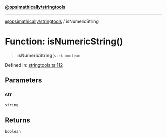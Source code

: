 [**@opsimathically/stringtools**](../README.md)

***

[@opsimathically/stringtools](../README.md) / isNumericString

# Function: isNumericString()

> **isNumericString**(`str`): `boolean`

Defined in: [stringtools.ts:112](https://github.com/opsimathically/stringtools/blob/8553a0fba449ff4067d02e836a6aaae8b3b70c57/src/stringtools.ts#L112)

## Parameters

### str

`string`

## Returns

`boolean`
